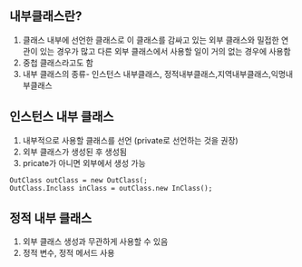 내부클래스란?
------------------
1. 클래스 내부에 선언한 클래스로 이 클래스를 감싸고 있는 외부 클래스와 밀접한 연관이 있는 경우가 많고 다른 외부 클래스에서 사용할 일이 거의 없는 경우에 사용함
2. 중첩 클래스라고도 함
3. 내부 클래스의 종류- 인스턴스 내부클래스, 정적내부클래스,지역내부클래스,익명내부클래스

인스턴스 내부 클래스
-------------
1. 내부적으로 사용할 클래스를 선언 (private로 선언하는 것을 권장)
2. 외부 클래스가 생성된 후 생성됨
3. pricate가 아니면 외부에서 생성 가능
````
OutClass outClass = new OutClass(;
OutClass.Inclass inClass = outClass.new InClass();
````

정적 내부 클래스
-------------
1. 외부 클래스 생성과 무관하게 사용할 수 있음
2. 정적 변수, 정적 메서드 사용